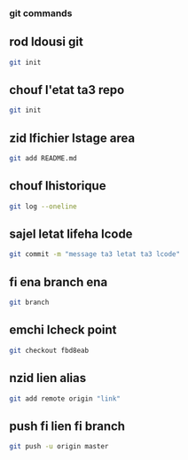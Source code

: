 ### git commands

## rod ldousi git
```bash
git init
```
## chouf l'etat ta3 repo
```bash
git init
```
## zid lfichier lstage area
```bash
git add README.md
```
## chouf lhistorique
```bash
git log --oneline
```
## sajel letat lifeha lcode
```bash
git commit -m "message ta3 letat ta3 lcode"
```
## fi ena branch ena 
```bash
git branch
```
## emchi lcheck point 
```bash
git checkout fbd8eab
```

## nzid lien alias
```bash
git add remote origin "link"
```

## push fi lien fi branch
```bash
git push -u origin master
```